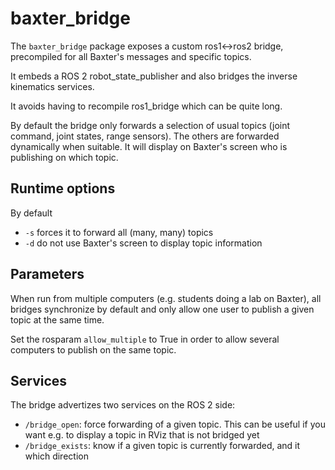# baxter_bridge

The `baxter_bridge` package exposes a custom ros1<->ros2 bridge, precompiled for all Baxter's messages and specific topics.

It embeds a ROS 2 robot_state_publisher and also bridges the inverse kinematics services.

It avoids having to recompile ros1_bridge which can be quite long.

By default the bridge only forwards a selection of usual topics (joint command, joint states, range sensors). The others are forwarded dynamically when suitable.
It will display on Baxter's screen who is publishing on which topic.

## Runtime options

By default

 - `-s` forces it to forward all (many, many) topics
 - `-d` do not use Baxter's screen to display topic information

## Parameters

When run from multiple computers (e.g. students doing a lab on Baxter), all bridges synchronize by default and only allow one user to publish a given topic at the same time.

Set the rosparam `allow_multiple` to True in order to allow several computers to publish on the same topic.

## Services

The bridge advertizes two services on the ROS 2 side:
- `/bridge_open`: force forwarding of a given topic. This can be useful if you want e.g. to display a topic in RViz that is not bridged yet
- `/bridge_exists`: know if a given topic is currently forwarded, and it which direction
